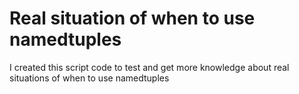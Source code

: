 # Real situation of when to use namedtuples

I created this script code to test and get more knowledge about real situations of when to use namedtuples